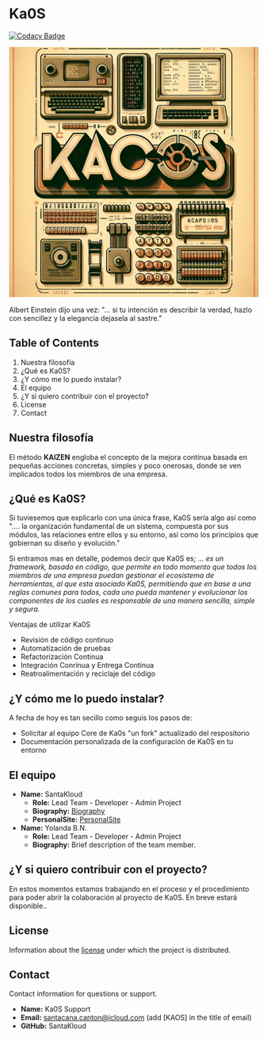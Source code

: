 # Ka0S

[![Codacy Badge](https://app.codacy.com/project/badge/Grade/203720c203a84af7a9d888680a047df4)](https://app.codacy.com/gh/SantaKa0S/kaos/dashboard?utm_source=gh&utm_medium=referral&utm_content=&utm_campaign=Badge_grade)

<p align="center">
  <img src="core/imgs/kaos.png" alt="All is Code">
</p>

Albert Einstein dijo una vez: "... si tu intención es describir la verdad, hazlo con sencillez y la elegancia dejasela al sastre."

## Table of Contents

1. Nuestra filosofía
2. ¿Qué es Ka0S?
3. ¿Y cómo me lo puedo instalar?
4. El equipo
5. ¿Y si quiero contribuir con el proyecto?
6. License
7. Contact

## Nuestra filosofía

El método **KAIZEN** engloba el concepto de la mejora contínua basada en pequeñas acciones concretas, simples y poco onerosas, donde se ven implicados todos los miembros de una empresa.

## ¿Qué es Ka0S?

Si tuviesemos que explicarlo con una única frase, Ka0S sería algo así como ".... la organización fundamental de un sistema, compuesta por sus módulos, las relaciones entre ellos y su entorno, así como los principios que gobiernan su diseño y evolución."

Si entramos mas en detalle, podemos decir que Ka0S es; *... es un framework, basado en código, que permite en todo momento que todos los miembros de una empresa puedan gestionar el ecosistema de herramientas, al que esta asociado Ka0S, permitiendo que en base a una reglas comunes para todos, cada uno pueda mantener y evolucionar los componentes de los cuales es responsable de una manera sencilla, simple y segura.*

Ventajas de utilizar Ka0S

- Revisión de código continuo
- Automatización de pruebas
- Refactorización Continua
- Integración Conrínua y Entrega Contínua
- Reatroalimentación y reciclaje del código

## ¿Y cómo me lo puedo instalar?

A fecha de hoy es tan secillo como seguis los pasos de:

- Solicitar al equipo Core de Ka0s "un fork" actualizado del respositorio
- Documentación personalizada de la configuración de Ka0S en tu entorno

## El equipo

- **Name:** SantaKloud
  - **Role:** Lead Team - Developer - Admin Project
  - **Biography:** [Biography](https://www.linkedin.com/in/alejandrosantacanacanton/)
  - **PersonalSite:** [PersonalSite](https://santakloud.github.io/)
- **Name:** Yolanda B.N.
  - **Role:** Lead Team - Developer - Admin Project
  - **Biography:** Brief description of the team member.

## ¿Y si quiero contribuir con el proyecto?

En estos momentos estamos trabajando en el proceso y el procedimiento para poder abrir la colaboración al proyecto de Ka0S. En breve estará disponible..

## License

Information about the [license](./LICENSE) under which the project is distributed.

## Contact

Contact information for questions or support.

- **Name:** Ka0S Support
- **Email:** santacana.canton@icloud.com (add [KAOS] in the title of email)
- **GitHub:** SantaKloud
